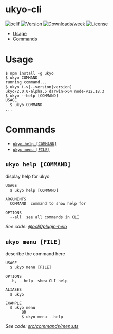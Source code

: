 ukyo-cli
========



[![oclif](https://img.shields.io/badge/cli-oclif-brightgreen.svg)](https://oclif.io)
[![Version](https://img.shields.io/npm/v/ukyo-cli.svg)](https://npmjs.org/package/ukyo-cli)
[![Downloads/week](https://img.shields.io/npm/dw/ukyo-cli.svg)](https://npmjs.org/package/ukyo-cli)
[![License](https://img.shields.io/npm/l/ukyo-cli.svg)](https://github.com/Giulico/ukyo-cli/blob/master/package.json)

<!-- toc -->
* [Usage](#usage)
* [Commands](#commands)
<!-- tocstop -->
# Usage
<!-- usage -->
```sh-session
$ npm install -g ukyo
$ ukyo COMMAND
running command...
$ ukyo (-v|--version|version)
ukyo/2.0.0-alpha.5 darwin-x64 node-v12.18.3
$ ukyo --help [COMMAND]
USAGE
  $ ukyo COMMAND
...
```
<!-- usagestop -->
# Commands
<!-- commands -->
* [`ukyo help [COMMAND]`](#ukyo-help-command)
* [`ukyo menu [FILE]`](#ukyo-menu-file)

## `ukyo help [COMMAND]`

display help for ukyo

```
USAGE
  $ ukyo help [COMMAND]

ARGUMENTS
  COMMAND  command to show help for

OPTIONS
  --all  see all commands in CLI
```

_See code: [@oclif/plugin-help](https://github.com/oclif/plugin-help/blob/v3.2.0/src/commands/help.ts)_

## `ukyo menu [FILE]`

describe the command here

```
USAGE
  $ ukyo menu [FILE]

OPTIONS
  -h, --help  show CLI help

ALIASES
  $ ukyo 

EXAMPLE
  $ ukyo menu
       OR
       $ ukyo menu --help
```

_See code: [src/commands/menu.ts](https://github.com/Giulico/ukyo/blob/v2.0.0-alpha.5/src/commands/menu.ts)_
<!-- commandsstop -->
